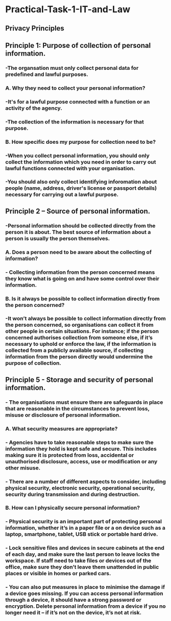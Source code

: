 # Practical-Task-1-IT-and-Law
## Privacy Principles

## Principle 1: Purpose of collection of personal information.
###      -The organsation must only collect personal data for predefined and lawful purposes.
### A. Why they need to collect your personal information?
###     -It's for a lawful purpose connected with a function or an activity of the agency.
###     -The collection of the information is necessary for that purpose.
### B. How specific does my purpose for collection need to be?
###     -When you collect personal information, you should only collect the information which you need in order to carry out lawful functions connected with your organisation.
###     -You should also only collect identifying inforomation about people (name, address, driver's license or passport details) necessary for carrying out a lawful purpose.
## Principle 2 – Source of personal information.
###     -Personal information should be collected directly from the person it is about. The best source of information about a person is usually the person themselves.
### A. Does a person need to be aware about the collecting of information?
###     - Collecting information from the person concerned means they know what is going on and have some control over their information.
### B. Is it always be possible to collect information directly from the person concerned?
###     -It won’t always be possible to collect information directly from the person concerned, so organisations can collect it from other people in certain situations. For instance; if the person concerned authorises collection from someone else, if it’s necessary to uphold or enforce the law, if the information is collected from a publicly available source, if collecting information from the person directly would undermine the purpose of collection.
## Principle 5 - Storage and security of personal information.
###     - The organisations must ensure there are safeguards in place that are reasonable in the circumstances to prevent loss, misuse or disclosure of personal information.
### A. What security measures are appropriate?
###     - Agencies have to take reasonable steps to make sure the information they hold is kept safe and secure. This includes making sure it is protected from loss, accidental or unauthorised disclosure, access, use or modification or any other misuse.
###     - There are a number of different aspects to consider, including physical security, electronic security, operational security, security during transmission and during destruction.
### B. How can I physically secure personal information?
###     - Physical security is an important part of protecting personal information, whether it’s in a paper file or a on device such as a laptop, smartphone, tablet, USB stick or portable hard drive.
###     - Lock sensitive files and devices in secure cabinets at the end of each day, and make sure the last person to leave locks the workspace. If staff need to take files or devices out of the office, make sure they don’t leave them unattended in public places or visible in homes or parked cars.
###     - You can also put measures in place to minimise the damage if a device goes missing. If you can access personal information through a device, it should have a strong password or encryption. Delete personal information from a device if you no longer need it – if it’s not on the device, it’s not at risk.
